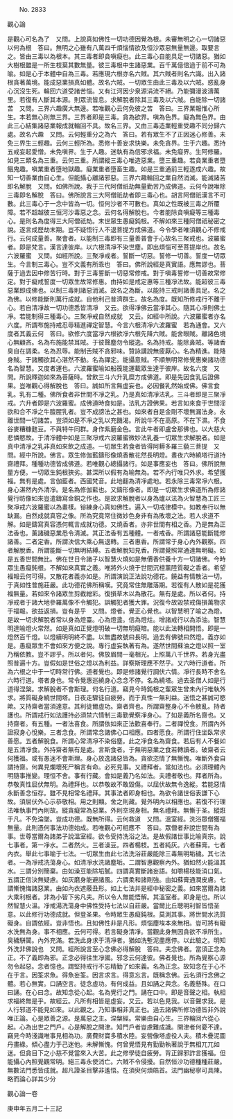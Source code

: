 ﻿　　No. 2833

觀心論

是觀心可名為了　又問。上說真如佛性一切功德因覺為根。未審無明之心一切諸惡以何為根　答曰。無明之心雖有八萬四千煩惱情欲及恒沙眾惡無量無邊。取要言之。皆由三毒以為根本。其三毒者即貪嗔癡也。此三毒心自能具足一切諸惡。猶如大樹根雖是一所生枝葉其數無量。彼三毒根中生諸惡業。百千萬億倍過于前不可為喻。如是心于本體中自為三毒。若應現六根亦名六賊。其六賊者則名六識。出入諸根貪著萬境。能成惡業損真如體。故名六賊。一切眾生由此三毒及以六賊。惑亂身心沉沒生死。輪回六道受諸苦惱。又有江河因少泉源涓流不絕。乃能彌漫波濤萬里。若復有人斷其本源。則眾流皆息。求解脫者除其三毒及以六賊。自能除一切諸苦　又問。三界六趣廣大無邊。若唯觀心云何免彼之苦　答曰。三界業報惟心所生。本若無心則無三界。三界者即是三毒。貪為欲界。嗔為色界。癡為無色界。由此三心結集諸惡業報成就輪回不具。故名三界。又由三毒造業輕重受趣不同分歸六處。故名六趣　又問。云何輕重分之為六　答曰。若有眾生不了正因迷心修善。未免三界生三輕趣。云何三輕所為。悉修十善妄求快樂。未免貪界。生于六趣。悉持五戒妄起愛憎。未免嗔界。生于人趣。迷執有為信邪求福。未免癡界。生阿修羅。如見三類名為三重。云何三重。所謂縱三毒心唯造惡業。墮三重趣。若貪業重者墮餓鬼趣。嗔業重者墮地獄趣。癡業重者墮畜生趣。如是三重通前三輕遂成六趣。故知一切善業由自心生。但能攝心離諸邪惡。三界六趣輪回之業自然消滅。能滅諸苦即名解脫　又問。如佛所說。我于三代阿僧祇劫無量勤苦乃成佛道。云何今說唯除三毒即名解脫　答曰。佛所說言三大阿僧祇劫者即三毒心也。胡言阿僧祇漢言不可數。此三毒心于一念中皆為一切。恒何沙者不可數也。真如之性既被三毒之所覆障。若不超越彼三恒河沙毒惡之念。云何名得解脫也。今者能除貪嗔癡等三種毒心。是則名為度得三大阿僧祇劫。末世眾生愚癡鈍根。不解如來三種阿僧祇秘密之說。遂言成歷劫末期。豈不疑悟行人不退菩提方成佛道。今令學者唯須觀心不修戒行。云何成量善。聚會者。以能制三毒即有三量善普會于心故名三聚戒也。波羅蜜者。即是梵言。漢言達彼岸。以六根清凈不染世塵。即出煩惱可至菩提岸也。故名六波羅蜜　又問。如經所說。三聚凈戒者。誓斷一切惡。誓修一切善。誓度一切眾生。今言制三毒心。豈不文義有所乖也　答曰。佛所說經是真實語。應無謬也。菩薩于過去因中修苦行時。對于三毒誓斷一切惡常修戒。對于嗔毒誓修一切善故常修定。對于癡戒誓度一切眾生故常修惠。由持如是戒定惠等三種凈法故。能超彼三毒惡業即成佛也。以制三毒則諸惡消滅。故名之為斷。以能持三戒則諸善具足。名之為佛。以修能斷則萬行成就。自他利己普濟群生。故名為度。既知所修戒行不離于心。若自清凈故一切功德悉皆清凈　又云。欲得凈佛云當凈其心。隨其心凈則佛土凈。若能制得三種毒心。三聚凈戒自然成就　又云。如經中所說。六波羅蜜者亦名六度。所謂布施持戒忍辱精進禪定智慧。今言六根清凈六波羅蜜　若為通會。又六度者其義云何　答曰。欲修六度當凈六根欲凈六根先降六賊。能舍眼賊。離諸色境心無顧吝。名為布施能禁耳賊。于彼聲塵勿令縱逸。名為持戒。能除鼻賊。等諸香臭自在調柔。名為忍辱。能制舌賊不貪邪味。贊詠講說無疲厭心。名為精進。能降身賊。于諸觸欲其心湛然不動。名為禪定。能攝意賊。不順無明常修覺惠樂諸功德名為智慧。又度者運也。六波羅蜜喻如船筏能運載眾生達于彼岸。故名六度　又問。所說釋迦如來為菩薩時。曾飲三斗六升乳糜方成佛道。即是先因食乳后證佛果。豈唯觀心得解脫也　答曰。誠如所言無虛妄也。必因餐乳然始成佛。佛言食乳。乳有二種。佛所食者非世間不凈之乳。乃是真如清凈法乳。三斗者即是三聚凈戒。六升者即是六波羅蜜。成佛道時食如是。法乳方證佛果。若言如來食于世間淫欲和合不凈之牛膻腥乳者。豈不成謗法之甚也。如來者自是金剛不壞無漏法身。永離世間一切諸苦。豈須如是不凈之乳以充饑渴。所說牛不在高原。不在下濕。不食谷麥糟糠麩豆。不與特牛同群。身作紫磨金色。言此牛者即盧舍那佛也。以大慈大悲憐愍故。于清凈體中如是三聚凈戒六波羅蜜微妙法乳養一切眾生求解脫者。如是真中清凈之乳非真如來飲之成道。一切眾生若食者皆得阿耨多羅三藐三菩提　又問。經中所說。佛言。眾生修伽藍鑄形像燒香散花然長明燈。晝夜六時繞塔行道持齋禮拜。種種功德皆成佛道。若唯觀心總攝諸行。如是事應妄也　答曰。佛所說無量方便。一切眾生鈍根狹劣。甚深所以假有為喻無為。若不內行唯只外求。希望獲福。無有是處。言伽藍者。西國梵音。此地翻為清凈處地。若永除三毒常凈六根。身心湛然內外清凈。是名為修伽藍也。又鑄形像者。即是一切眾生求佛道所為修諸覺行昉像如來豈遣鑄寫金銅之作也。是故求解脫者以身為爐以法為火智慧為工匠三聚凈戒六波羅蜜以為畫樣。镕練身心真如佛性。遍入一切戒律模中。如教奉行以無缺漏。自然成就真容之像。所為究竟常住微妙色身非有為敗壞之法。若人求道不解。如是鑄寫真容憑何輒言成就功德。又燒香者。亦非世間有相之香。乃是無為正法香也。薰諸穢惡業悉令清滅。其正法香有五種體。一者戒香。所謂諸惡能斷能修諸善。二者定香。所謂決信大乘心無退轉。三者惠香。所謂常于身心內外觀察。四者解脫香。所謂能斷一切無明結縛。五者解脫知見香。所謂覺照常通達無明礙。如是五香世間無比。佛在世日令諸子以智慧火燒如是無價香供養十方一切諸佛。今時眾生愚癡鈍根。不解如來真實之義。唯將外火燒于世間沉檀薰陸質礙之香者。希望福報云何可得。又散花者義亦如是。所謂演說正法說功德花。饒益有情散沾一切。于真如性普施莊嚴。此功德花佛所稱嘆。究竟常住無雕落期。若復有人散如是花獲福無量。若如來令諸眾生剪截繒彩。復損草木以為散花。無有是處。所以者何。持凈戒者于諸大地參羅萬像不令觸犯。誤觸犯者獲大罪。況復今故毀禁戒傷損萬物求于福報。欲益返損。豈有是乎　又問。燈者。覺正心覺也。以智慧明了喻之為燈。是故一切求解脫者常以身為燈臺。心為燈盞。信為燈炷。增諸戒行以為添油。智慧明達喻燈火常然。如是真如正覺燈明破一切無明癡暗。能以此法轉相開悟。即是一燈然百千燈。以燈續明明終不盡。以無盡故號曰長明。過去有佛號曰然燈。義亦如是。愚癡眾生不會如來方便之說。專行虛妄執著有為。遂然世間蘇油之燈以照一室乃稱依教。豈不謬乎。所以者何。佛放眉間一毫相光。上照萬八千世界。若身光盡照普遍十方。豈假如是世俗之燈以為利益。詳察斯理應不然乎。又六時行道者。所為六根之中于一切時常行佛。道者覺也。即是修諸覺行調伏六情。凈行長時不舍名六時行道。塔者身也。常令覺惠巡繞身心念念不停。名為繞塔。過去圣僧人如是行道得涅槃。求解脫者不會斯理。何名行道。竊見今時鈍根之輩眾生曾未內行唯執外求。將質礙身繞世間塔。日夜走驟徒自疲勞。而于真性一無利益。迷悟之甚誠可愍歟。又持齋者當須達意。其利徒爾虛功。齋者齊也。所謂齋整身心不令散亂。持者護也。所謂戒行如法護持必須禁六情制三毒勤覺察凈身心。了如是義所名齋也。又持齋者。有五種。一者法喜食。所謂依如來正法歡喜奉行。二者禪悅食。所謂內外證寂身心悅樂。三者念食。所謂常念諸佛心口相應。四者愿食。所謂行住坐臥常求善愿。五者解脫食。所謂心常清凈不染俗塵。此之凈食名為齋食。若后有人不餐如是五清凈食。外持齋者無有是處。言斯食者。于無明惡業之食若轉讀者。破齋者云何獲福。或有愚迷不會斯理。身心放逸諸惡皆為。貪欲恣情了無慚愧。唯斷外食自謂持齋。何異見爛壞死尸稱言有命。必死見事。又禮拜者。當如法也。必須理體內明隨事推變。理恒不舍。事有行藏。會如是義乃名如法。夫禮者敬也。拜者所為。恭敬真性屈伏無明。為禮拜也。以恭敬故不敢毀傷。以屈伏故無令逸縱。若能惡情永斷善念恒存。雖不見相常名禮拜。其事法者即身相也。為欲令諸世俗表謙下心故。須屈伏外心示恭敬相。用之則顯。舍之則藏。覺外明內以相應也。若復不行理法唯執事門內則故。縱貪癡常為惡業。外則空現身相。無名禮拜。無慚于圣。縱誑于凡。不免淪墜。豈成功德。既無所得。云何救道　又問。溫室經。洗浴眾僧獲福無量。此則憑何事法功德始成。若唯觀心可相應不　答曰。眾僧者非說世間有為事。世尊當爾為諸弟子說溫室經。欲令受持洗浴之法。是故假諸世事比喻真宗。說七事者。第一凈水。二者然火。三者澡豆。四者楊枝。五者純灰。六者蘇膏。七者內衣。舉此七事喻于七法。一切眾生由此七法洗浴莊嚴能除三毒無明垢穢。其七法者。一為凈戒洗蕩身心。如清凈水洗諸塵垢。二謂智惠觀察內外。猶如然火能溫其水。三謂分別簡棄。由如澡豆能除垢膩。四謂真實斷諸妄語。如嚼楊枝能消口氣。五謂正信決無疑慮。如灰磨身能避諸風。六謂柔和諸剛強。由如蘇膏通潤皮膚。七謂慚愧悔諸惡業。由如內衣遮蔽丑形。如上七法并是經中秘密之義。如來當爾為諸大乘利根者。非為小智下劣凡夫。所以令人無能悟解。其溫室者。即身是也。所以然智慧火溫。凈戒湯洗蕩身中佛性受持七法以自莊嚴。當爾比丘聰明利智皆悟圣意。以此修行功德成就。但登圣果。令時眾生愚癡鈍根。莫測其事。將世間水洗質礙身。自謂依經。豈非悟也。且如佛性非是凡形。煩惱塵埃本來無相。豈可將有礙水洗無為身。事不相應。云何可得。若言礙身清凈。當觀此身無因貪欲不凈所生。臭穢駢闐。內外充滿。若洗此身求于清凈者。猶如洗塹泥盡應停。以此驗之。明知外洗非佛說也　又問。經所說言至心念佛必得解脫　答曰。夫念佛者。當須正念為正。不了義即為邪。正念必得往生凈國。邪念云何達彼。佛者覺也。所為覺察心源勿令起惡。念者憶也。謂堅持戒行不忘精勤了如來義。名為正念。故知念在于心不在于言。因筌求魚。得魚妄筌。因言求言。得意忘言。既稱念佛。云名須行念佛之體。若心無實。口誦空言。徒念虛功。有何成益。且如誦之與念。名義懸殊。在口曰誦。在心曰念。故知念從心起。名為覺行之門。誦在口中。即是音聲之相。執相求福終無是乎。故經云。凡所有相皆是虛妄。又云。若以色見我。以音聲求我。是人行邪道不能見如來。以此觀之。乃知事相非真正也。過去諸佛所修功德皆非外說唯正論。心是眾善之源。是萬惡之主。涅槃經。常樂由自心生。三界輪回六從心起。心為出世之門戶。心是解脫之開津。知門戶者豈慮難成識。開津者何憂不達。竊見今時淺識唯事見相為功。廣費財寶多積水陸。妄營像塔虛役人夫。積木疊泥圖丹畫綠。傾心盡力于己迷他。未解慚愧。何曾覺悟見有勤勤執著說于無相兀兀如迷。但貪目下之小慈不覺當來入大苦。此之修學徒自疲勞。背正歸邪詐言獲福。但能攝心內照覺觀常明。絕三毒永使消亡。六賊不令侵擾。自然恒沙功德種種莊嚴。無數法門悉皆成就。超凡證圣目擊非遙悟。在須臾何煩皓首。法門幽秘寧可具陳。略而論心詳其少分

觀心論一卷

庚申年五月二十三記
